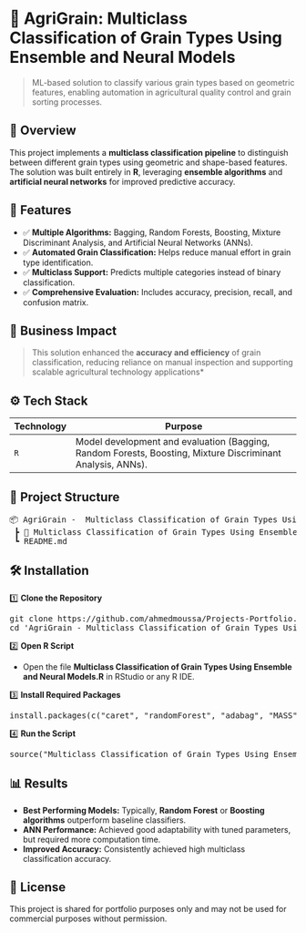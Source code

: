 # 🌾 AgriGrain: Multiclass Classification of Grain Types Using Ensemble and Neural Models
> ML-based solution to classify various grain types based on geometric features, enabling automation in agricultural quality control and grain sorting processes.


## 📖 Overview
This project implements a **multiclass classification pipeline** to distinguish between different grain types using geometric and shape-based features.
The solution was built entirely in **R**, leveraging **ensemble algorithms** and **artificial neural networks** for improved predictive accuracy.


## 🚀 Features
- ✅ **Multiple Algorithms:** Bagging, Random Forests, Boosting, Mixture Discriminant Analysis, and Artificial Neural Networks (ANNs).
- ✅ **Automated Grain Classification:** Helps reduce manual effort in grain type identification.
- ✅ **Multiclass Support:** Predicts multiple categories instead of binary classification.
- ✅ **Comprehensive Evaluation:** Includes accuracy, precision, recall, and confusion matrix.


## 🏢 Business Impact
   > This solution enhanced the **accuracy and efficiency** of grain classification, reducing reliance on manual inspection and supporting scalable agricultural technology applications*


## ⚙️ Tech Stack
| Technology | Purpose                                                                                                    |
| ---------- | ---------------------------------------------------------------------------------------------------------- |
| `R`        | Model development and evaluation (Bagging, Random Forests, Boosting, Mixture Discriminant Analysis, ANNs). |


## 📂 Project Structure
<pre>
📦 AgriGrain -  Multiclass Classification of Grain Types Using Ensemble and Neural Models
 ┣ 📜 Multiclass Classification of Grain Types Using Ensemble and Neural Models.R
 ┗ README.md
</pre>


## 🛠️ Installation
1️⃣ **Clone the Repository**
<pre>
git clone https://github.com/ahmedmoussa/Projects-Portfolio.git
cd 'AgriGrain - Multiclass Classification of Grain Types Using Ensemble and Neural Models'
</pre>

2️⃣ **Open R Script**
- Open the file **Multiclass Classification of Grain Types Using Ensemble and Neural Models.R** in RStudio or any R IDE.

3️⃣ **Install Required Packages**
<pre>
install.packages(c("caret", "randomForest", "adabag", "MASS", "nnet"))
</pre>

4️⃣ **Run the Script**
<pre>
source("Multiclass Classification of Grain Types Using Ensemble and Neural Models.R")
</pre>


## 📊 Results
- **Best Performing Models:** Typically, **Random Forest** or **Boosting algorithms** outperform baseline classifiers.
- **ANN Performance:** Achieved good adaptability with tuned parameters, but required more computation time.
- **Improved Accuracy:** Consistently achieved high multiclass classification accuracy.


## 📝 License
This project is shared for portfolio purposes only and may not be used for commercial purposes without permission.